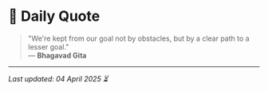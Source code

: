 # 📜 Daily Quote

> "We're kept from our goal not by obstacles, but by a clear path to a lesser goal."  
> — **Bhagavad Gita**

---

_Last updated: 04 April 2025 ⏳_

